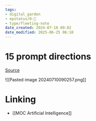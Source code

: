 ```yaml
---
tags: 
- digital_garden
- epstatus/0-🌰
- type/fleeting-note
date_created: 2024-07-10 09:02
date_modified: 2025-06-25 06:10
---
```

# 15 prompt directions

[Source](https://www.linkedin.com/posts/ahmmeddm8_top-15-chatgpt-prompting-techniques-1-direct-activity-7216672269861801985-dk7h?utm_source=share&utm_medium=member_desktop)

![[Pasted image 20240710090257.png]]

# Linking

+ [[MOC Artificial Intelligence]]

